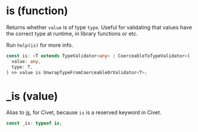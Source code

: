 # is (function)

Returns whether `value` is of type `type`. Useful for validating that values have the correct type at runtime, in library functions or etc.

Run `help(is)` for more info.

```ts
const is: <T extends TypeValidator<any> | CoerceableToTypeValidator>(
  value: any,
  type: T,
) => value is UnwrapTypeFromCoerceableOrValidator<T>;
```

# \_is (value)

Alias to [is](#), for Civet, because `is` is a reserved keyword in Civet.

```ts
const _is: typeof is;
```
